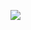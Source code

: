 <a href="https://www.youtube.com/watch?v=QE1cugQggjk"><img height="auto" src="[https://i9.ytimg.com/vi/QE1cugQggjk/maxresdefault.jpg?time=1664364300000&sqp=CIze0JkG&rs=AOn4CLDONyMkQ9niE1ij32ybYDktkrBzSw](https://i9.ytimg.com/vi/QE1cugQggjk/maxresdefault.jpg?v=6266f2d4&sqp=CJCz-bUG&rs=AOn4CLC3-BEWnwVHuXm3oTeNYomJCq2l9g)"/></a>
